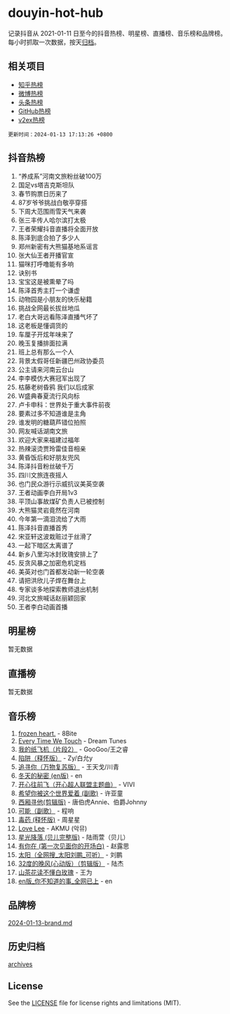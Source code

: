 # douyin-hot-hub

记录抖音从 2021-01-11 日至今的抖音热榜、明星榜、直播榜、音乐榜和品牌榜。每小时抓取一次数据，按天[归档](archives)。

## 相关项目

- [知乎热榜](https://github.com/lonnyzhang423/zhihu-hot-hub)
- [微博热榜](https://github.com/lonnyzhang423/weibo-hot-hub)
- [头条热榜](https://github.com/lonnyzhang423/toutiao-hot-hub)
- [GitHub热榜](https://github.com/lonnyzhang423/github-hot-hub)
- [v2ex热榜](https://github.com/lonnyzhang423/v2ex-hot-hub)


`更新时间：2024-01-13 17:13:26 +0800`

## 抖音热榜

1. “养成系”河南文旅粉丝破100万
1. 国足vs塔吉克斯坦队
1. 春节购票日历来了
1. 87岁爷爷挑战白敬亭穿搭
1. 下周大范围雨雪天气来袭
1. 张三丰传人哈尔滨打太极
1. 王者荣耀抖音直播将全面开放
1. 陈泽到底合拍了多少人
1. 郑州新密有大熊猫基地系谣言
1. 张大仙王者开播官宣
1. 猫咪打呼噜能有多响
1. 诀别书
1. 宝宝这是被熏晕了吗
1. 陈泽首秀主打一个谦虚
1. 动物园是小朋友的快乐秘籍
1. 挑战全网最长拔丝地瓜
1. 老白大哥远看陈泽直播气坏了
1. 这老板是懂调货的
1. 车厘子开炫年味来了
1. 晚玉复播排面拉满
1. 班上总有那么一个人
1. 背景太假哥任新疆巴州政协委员
1. 公主请来河南云台山
1. 李李模仿大赛冠军出现了
1. 枯藤老树昏鸦 我们以后成家
1. W盛典春夏流行风向标
1. 卢卡申科：世界处于重大事件前夜
1. 要素过多不知道谁是主角
1. 谁发明的糖葫芦错位拍照
1. 网友喊话湖南文旅
1. 欢迎大家来福建过福年
1. 热辣滚烫贾玲雷佳音相亲
1. 黄昏饭后和好朋友兜风
1. 陈泽抖音粉丝破千万
1. 四川文旅连夜摇人
1. 也门民众游行示威抗议美英空袭
1. 王者动画李白开局1v3
1. 平顶山事故煤矿负责人已被控制
1. 大熊猫灵岩竟然在河南
1. 今年第一滴泪流给了大雨
1. 陈泽抖音直播首秀
1. 宋亚轩这波栽赃过于丝滑了
1. 一起下暗区太离谱了
1. 新乡八里沟冰封玫瑰安排上了
1. 反贪风暴之加密危机定档
1. 美英对也门首都发动新一轮空袭
1. 请把洪欣儿子焊在舞台上
1. 专家谈多地探索教师退出机制
1. 河北文旅喊话赵丽颖回家
1. 王者李白动画首播

## 明星榜

暂无数据

## 直播榜

暂无数据

## 音乐榜

1. [frozen heart.](https://sf86-cdn-tos.douyinstatic.com/obj/tos-cn-ve-2774/oIIWJfyjIACZA9zQMtnJ6hQQhFC4vhCupoRBsO) - 8Bite
1. [Every Time We Touch](https://sf86-cdn-tos.douyinstatic.com/obj/tos-cn-ve-2774/ogN6lUKQeBBfEVhIOMikG1CcJjugxk1tztZyhP) - Dream Tunes
1. [我的纸飞机（片段2）](https://sf86-cdn-tos.douyinstatic.com/obj/tos-cn-ve-2774/oM2ZrKcg2CD5AeRB2gkeXOFB1IxAGJdZPazYHf) - GooGoo/王之睿
1. [陷阱（释怀版）](https://sf3-cdn-tos.douyinstatic.com/obj/tos-cn-ve-2774/oE8C21LeZrzKLDFfQYgMzx4GAIHageG5IzayY7) - Zy/白允y
1. [追寻你（万物复苏版）](https://sf3-cdn-tos.douyinstatic.com/obj/tos-cn-ve-2774/oYeAZJsbjIDit9APmBg8u6uDUQnHmoCf3gbo74) - 王天戈/川青
1. [冬天的秘密 (en版)](https://sf3-cdn-tos.douyinstatic.com/obj/tos-cn-ve-2774/okIuMHDdzyf3FjGK4Lphe1vfHcQaPIHAg0Z4CR) - en
1. [开心往前飞（开心超人联盟主题曲）](https://sf3-cdn-tos.douyinstatic.com/obj/tos-cn-ve-2774/9d8fb7c82cf1421fb93a9fe925275e0a) - VIVI
1. [希望你被这个世界爱着 (副歌)](https://sf3-cdn-tos.douyinstatic.com/obj/tos-cn-ve-2774/oUHCmWQfZlE3QQBKBeD8rCFLpJzPgCpImhsxMt) - 许亚童
1. [西厢寻他(剪辑版)](https://sf86-cdn-tos.douyinstatic.com/obj/tos-cn-ve-2774/oUsAVfAQKlRNxEv5qxvIB8o5qmIWUcXbzJKJhw) - 唐伯虎Annie、伯爵Johnny
1. [可能（副歌）](https://sf3-cdn-tos.douyinstatic.com/obj/tos-cn-ve-2774/cde1731888894259b333569393c2fb51) - 程响
1. [毒药 (释怀版)](https://sf3-cdn-tos.douyinstatic.com/obj/tos-cn-ve-2774/oYILMEAzspdZBIzy4frJNB8ZHPHWAhiwowd4Ad) - 周星星
1. [Love Lee](https://sf86-cdn-tos.douyinstatic.com/obj/tos-cn-ve-2774/o05GbkJGbCBTdDnMtB0fwOYgkeZp23vrWQDQBS) - AKMU (악뮤)
1. [星光降落 (贝儿完整版)](https://sf3-cdn-tos.douyinstatic.com/obj/tos-cn-ve-2774/okwB9hAwyAtsFFkFBzAX1hOOfQuIoMNs0W2Mwr) - 陆雨萱（贝儿）
1. [有你在 (第一次见面你的开场白)](https://sf3-cdn-tos.douyinstatic.com/obj/tos-cn-ve-2774/oAthrQ3ClJBfI57uBoFEgNDYtNCZ0TSYQQfxQ0) - 赵露思
1. [太阳（全网搜_太阳刘鹏_可听）](https://sf6-cdn-tos.douyinstatic.com/obj/tos-cn-ve-2774/ogWbyIQnlBFImVbeDocRdCIYtBHlbJXgfZMvgz) - 刘鹏
1. [32度的晚风(心动版）（剪辑版）](https://sf6-cdn-tos.douyinstatic.com/obj/tos-cn-ve-2774/owNyabsyWdzUulxhoJfK8IBXgp0UMQAHpvGh2B) - 陆杰
1. [山茶花读不懂白玫瑰](https://sf86-cdn-tos.douyinstatic.com/obj/tos-cn-ve-2774/osfn8B7DktrRHEPJgPCfDbw7QDQEkwC16BxZg9) - 王为
1. [en版_你不知道的事_全网已上](https://sf3-cdn-tos.douyinstatic.com/obj/tos-cn-ve-2774/o4QbYLDezHUtFyDKdF9XfmPhIewaqEQAggj6Cb) - en

## 品牌榜

[2024-01-13-brand.md](archives/2024-01-13-brand.md)

## 历史归档

[archives](archives)

## License

See the [LICENSE](LICENSE) file for license rights and limitations (MIT).
